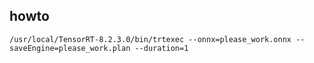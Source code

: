 ## howto

    /usr/local/TensorRT-8.2.3.0/bin/trtexec --onnx=please_work.onnx --saveEngine=please_work.plan --duration=1

